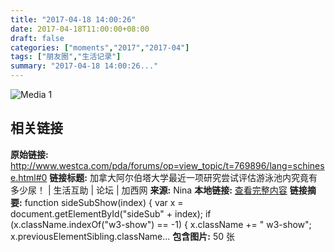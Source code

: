 ```yaml
---
title: "2017-04-18 14:00:26"
date: 2017-04-18T11:00:00+08:00
draft: false
categories: ["moments","2017","2017-04"]
tags: ["朋友圈","生活记录"]
summary: "2017-04-18 14:00:26..."
---
```


![Media 1](/Moments/photos/2017-04-18/201704181400260.jpg)

## 相关链接

**原始链接:** http://www.westca.com/pda/forums/op=view_topic/t=769896/lang=schinese.html#0
**链接标题:** 加拿大阿尔伯塔大学最近一项研究尝试评估游泳池内究竟有多少尿！ | 生活互助 | 论坛 | 加西网
**来源:** Nina
**本地链接:** [查看完整内容](/link_content/2017/04/2017-04-18-1/link_content/)
**链接摘要:** function sideSubShow(index) 
{
  var x = document.getElementById("sideSub" + index);
  if (x.className.indexOf("w3-show") == -1) {
    x.className += " w3-show";
    x.previousElementSibling.className...
**包含图片:** 50 张

